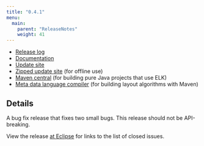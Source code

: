 ```yaml
---
title: "0.4.1"
menu:
  main:
    parent: "ReleaseNotes"
    weight: 41
---
```


* [Release log](https://projects.eclipse.org/projects/modeling.elk/releases/0.4.1)
* [Documentation](https://download.eclipse.org/elk/updates/releases/0.4.1/elk-0.4.1-docs.zip)
* [Update site](https://download.eclipse.org/elk/updates/releases/0.4.1/)
* [Zipped update site](https://download.eclipse.org/elk/updates/releases/0.4.1/elk-0.4.1.zip) (for offline use)
* [Maven central](https://repo.maven.apache.org/maven2/org/eclipse/elk/) (for building pure Java projects that use ELK)
* [Meta data language compiler](https://download.eclipse.org/elk/maven/releases/0.4.1) (for building layout algorithms with Maven)



## Details

A bug fix release that fixes two small bugs. This release should not be API-breaking.

View the release [at Eclipse](https://projects.eclipse.org/projects/modeling.elk/releases/0.4.1) for links to the list of closed issues.
